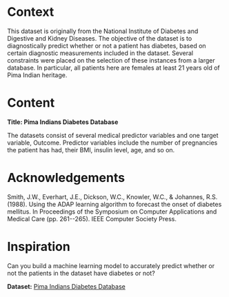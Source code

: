 # Context
This dataset is originally from the National Institute of Diabetes and Digestive and Kidney Diseases. The objective of the dataset is to diagnostically predict whether or not a patient has diabetes, based on certain diagnostic measurements included in the dataset. Several constraints were placed on the selection of these instances from a larger database. In particular, all patients here are females at least 21 years old of Pima Indian heritage.

# Content
**Title: Pima Indians Diabetes Database**

The datasets consist of several medical predictor variables and one target variable, Outcome. Predictor variables include the number of pregnancies the patient has had, their BMI, insulin level, age, and so on.


# Acknowledgements
Smith, J.W., Everhart, J.E., Dickson, W.C., Knowler, W.C., & Johannes, R.S. (1988). Using the ADAP learning algorithm to forecast the onset of diabetes mellitus. In Proceedings of the Symposium on Computer Applications and Medical Care (pp. 261--265). IEEE Computer Society Press.

# Inspiration
Can you build a machine learning model to accurately predict whether or not the patients in the dataset have diabetes or not?

**Dataset:** [Pima Indians Diabetes Database](https://www.kaggle.com/datasets/uciml/pima-indians-diabetes-database)
